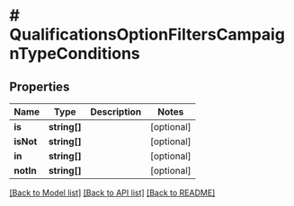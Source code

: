 # # QualificationsOptionFiltersCampaignTypeConditions

## Properties

Name | Type | Description | Notes
------------ | ------------- | ------------- | -------------
**is** | **string[]** |  | [optional]
**isNot** | **string[]** |  | [optional]
**in** | **string[]** |  | [optional]
**notIn** | **string[]** |  | [optional]

[[Back to Model list]](../../README.md#models) [[Back to API list]](../../README.md#endpoints) [[Back to README]](../../README.md)
